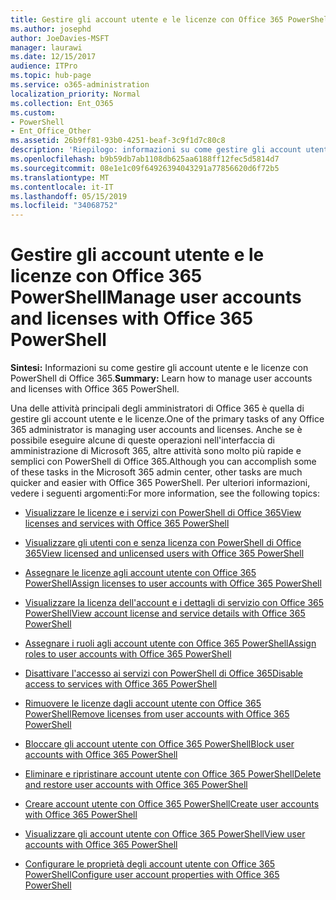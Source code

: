 ```yaml
---
title: Gestire gli account utente e le licenze con Office 365 PowerShell
ms.author: josephd
author: JoeDavies-MSFT
manager: laurawi
ms.date: 12/15/2017
audience: ITPro
ms.topic: hub-page
ms.service: o365-administration
localization_priority: Normal
ms.collection: Ent_O365
ms.custom:
- PowerShell
- Ent_Office_Other
ms.assetid: 26b9ff81-93b0-4251-beaf-3c9f1d7c80c8
description: 'Riepilogo: informazioni su come gestire gli account utente e le licenze con PowerShell di Office 365.'
ms.openlocfilehash: b9b59db7ab1108db625aa6188ff12fec5d5814d7
ms.sourcegitcommit: 08e1e1c09f64926394043291a77856620d6f72b5
ms.translationtype: MT
ms.contentlocale: it-IT
ms.lasthandoff: 05/15/2019
ms.locfileid: "34068752"
---
```

# <a name="manage-user-accounts-and-licenses-with-office-365-powershell"></a><span data-ttu-id="9efc0-103">Gestire gli account utente e le licenze con Office 365 PowerShell</span><span class="sxs-lookup"><span data-stu-id="9efc0-103">Manage user accounts and licenses with Office 365 PowerShell</span></span>

 <span data-ttu-id="9efc0-104">**Sintesi:** Informazioni su come gestire gli account utente e le licenze con PowerShell di Office 365.</span><span class="sxs-lookup"><span data-stu-id="9efc0-104">**Summary:** Learn how to manage user accounts and licenses with Office 365 PowerShell.</span></span>
  
<span data-ttu-id="9efc0-105">Una delle attività principali degli amministratori di Office 365 è quella di gestire gli account utente e le licenze.</span><span class="sxs-lookup"><span data-stu-id="9efc0-105">One of the primary tasks of any Office 365 administrator is managing user accounts and licenses.</span></span> <span data-ttu-id="9efc0-106">Anche se è possibile eseguire alcune di queste operazioni nell'interfaccia di amministrazione di Microsoft 365, altre attività sono molto più rapide e semplici con PowerShell di Office 365.</span><span class="sxs-lookup"><span data-stu-id="9efc0-106">Although you can accomplish some of these tasks in the Microsoft 365 admin center, other tasks are much quicker and easier with Office 365 PowerShell.</span></span> <span data-ttu-id="9efc0-107">Per ulteriori informazioni, vedere i seguenti argomenti:</span><span class="sxs-lookup"><span data-stu-id="9efc0-107">For more information, see the following topics:</span></span>
  
- [<span data-ttu-id="9efc0-108">Visualizzare le licenze e i servizi con PowerShell di Office 365</span><span class="sxs-lookup"><span data-stu-id="9efc0-108">View licenses and services with Office 365 PowerShell</span></span>](view-licenses-and-services-with-office-365-powershell.md)
    
- [<span data-ttu-id="9efc0-109">Visualizzare gli utenti con e senza licenza con PowerShell di Office 365</span><span class="sxs-lookup"><span data-stu-id="9efc0-109">View licensed and unlicensed users with Office 365 PowerShell</span></span>](view-licensed-and-unlicensed-users-with-office-365-powershell.md)
    
- [<span data-ttu-id="9efc0-110">Assegnare le licenze agli account utente con Office 365 PowerShell</span><span class="sxs-lookup"><span data-stu-id="9efc0-110">Assign licenses to user accounts with Office 365 PowerShell</span></span>](assign-licenses-to-user-accounts-with-office-365-powershell.md)
    
- [<span data-ttu-id="9efc0-111">Visualizzare la licenza dell'account e i dettagli di servizio con Office 365 PowerShell</span><span class="sxs-lookup"><span data-stu-id="9efc0-111">View account license and service details with Office 365 PowerShell</span></span>](view-account-license-and-service-details-with-office-365-powershell.md)
    
- [<span data-ttu-id="9efc0-112">Assegnare i ruoli agli account utente con Office 365 PowerShell</span><span class="sxs-lookup"><span data-stu-id="9efc0-112">Assign roles to user accounts with Office 365 PowerShell</span></span>](assign-roles-to-user-accounts-with-office-365-powershell.md)
    
- [<span data-ttu-id="9efc0-113">Disattivare l'accesso ai servizi con PowerShell di Office 365</span><span class="sxs-lookup"><span data-stu-id="9efc0-113">Disable access to services with Office 365 PowerShell</span></span>](disable-access-to-services-with-office-365-powershell.md)
    
- [<span data-ttu-id="9efc0-114">Rimuovere le licenze dagli account utente con Office 365 PowerShell</span><span class="sxs-lookup"><span data-stu-id="9efc0-114">Remove licenses from user accounts with Office 365 PowerShell</span></span>](remove-licenses-from-user-accounts-with-office-365-powershell.md)
    
- [<span data-ttu-id="9efc0-115">Bloccare gli account utente con Office 365 PowerShell</span><span class="sxs-lookup"><span data-stu-id="9efc0-115">Block user accounts with Office 365 PowerShell</span></span>](block-user-accounts-with-office-365-powershell.md)
    
- [<span data-ttu-id="9efc0-116">Eliminare e ripristinare account utente con Office 365 PowerShell</span><span class="sxs-lookup"><span data-stu-id="9efc0-116">Delete and restore user accounts with Office 365 PowerShell</span></span>](delete-and-restore-user-accounts-with-office-365-powershell.md)
    
- [<span data-ttu-id="9efc0-117">Creare account utente con Office 365 PowerShell</span><span class="sxs-lookup"><span data-stu-id="9efc0-117">Create user accounts with Office 365 PowerShell</span></span>](create-user-accounts-with-office-365-powershell.md)
    
- [<span data-ttu-id="9efc0-118">Visualizzare gli account utente con Office 365 PowerShell</span><span class="sxs-lookup"><span data-stu-id="9efc0-118">View user accounts with Office 365 PowerShell</span></span>](view-user-accounts-with-office-365-powershell.md)
    
- [<span data-ttu-id="9efc0-119">Configurare le proprietà degli account utente con Office 365 PowerShell</span><span class="sxs-lookup"><span data-stu-id="9efc0-119">Configure user account properties with Office 365 PowerShell</span></span>](configure-user-account-properties-with-office-365-powershell.md)
    

